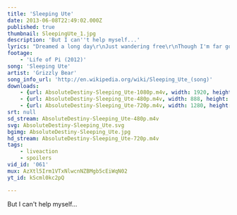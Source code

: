 ```yaml
---
title: 'Sleeping Ute'
date: 2013-06-08T22:49:02.000Z
published: true
thumbnail: SleepingUte_1.jpg
description: 'But I can''t help myself...'
lyrics: "Dreamed a long day\r\nJust wandering free\r\nThough I'm far gone\r\nYou sleep nearer to me\r\n\r\nIf I could find peace\r\nIf this night bleeds\r\nBut I can't help myself\r\n\r\nSo I walk out\r\nThese wandering dreams\r\nIf I could lie still\r\nAs that grey hill\r\nBut I can't help myself\r\n\r\nBut it's calm and it's clear\r\nCollapsed here on the stone\r\nDelivered to this place\r\nA vision dark and cloaked\r\n\r\nAnd those figures through the leaves\r\nAnd that light through the smoke\r\nAnd those countless empty days\r\nAnd I dizzy when I woke\r\nAnd I live to see your face\r\nAnd I hate to see you go\r\nBut I know no other way\r\nThan straight on out the door\r\n\r\nAnd I can't help myself\r\nAnd I can't help myself\r\nAnd I can't help myself"
footage:
    - 'Life of Pi (2012)'
song: 'Sleeping Ute'
artist: 'Grizzly Bear'
song_info_url: 'http://en.wikipedia.org/wiki/Sleeping_Ute_(song)'
downloads:
    - {url: AbsoluteDestiny-Sleeping_Ute-1080p.m4v, width: 1920, height: 1036, mimetype: video/mp4}
    - {url: AbsoluteDestiny-Sleeping_Ute-480p.m4v, width: 888, height: 480, mimetype: video/mp4}
    - {url: AbsoluteDestiny-Sleeping_Ute-720p.m4v, width: 1280, height: 688, mimetype: video/mp4}
srt: null
sd_stream: AbsoluteDestiny-Sleeping_Ute-480p.m4v
svg: AbsoluteDestiny-Sleeping_Ute.svg
bgimg: AbsoluteDestiny-Sleeping_Ute.jpg
hd_stream: AbsoluteDestiny-Sleeping_Ute-720p.m4v
tags:
    - liveaction
    - spoilers
vid_id: '061'
mux: AzXtl5Irm1VTxNlwcnNZBMgb5cEiWqN02
yt_id: kScml0kc2pQ

---
```

But I can't help myself...